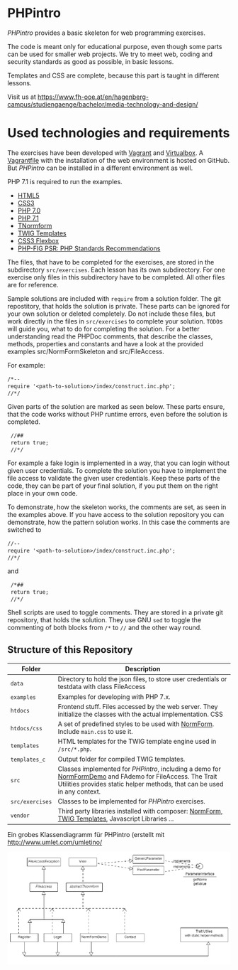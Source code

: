 # PHPintro

*PHPintro* provides a basic skeleton for web programming exercises.

The code is meant only for educational purpose, even though some parts can be used for smaller web projects.
We try to meet web, coding and security standards as good as possible, in basic lessons.

Templates and CSS are complete, because this part is taught in different lessons. 

Visit us at https://www.fh-ooe.at/en/hagenberg-campus/studiengaenge/bachelor/media-technology-and-design/

# Used technologies and requirements

The exercises have been developed with [Vagrant](https://www.vagrantup.com/) and [Virtualbox](https://www.virtualbox.org/). 
A [Vagrantfile](https://github.com/Digital-Media/hgb-phpdev-base) with the installation of the web environment is hosted on GitHub.
But *PHPintro* can be installed in a different environment as well.

PHP 7.1 is required to run the examples.

* [HTML5](https://www.w3.org/TR/html5/)
* [CSS3](https://www.w3.org/Style/CSS/specs)
* [PHP 7.0](http://php.net/manual/en/migration70.new-features.php)
* [PHP 7.1](http://php.net/manual/en/migration71.new-features.php)
* [TNormform](https://github.com/Digital-Media/normform)
* [TWIG Templates](https://twig.symfony.com/)
* [CSS3 Flexbox](https://www.w3.org/TR/css-flexbox-1/)
* [PHP-FIG PSR: PHP Standards Recommendations](https://www.php-fig.org/psr/)


The files, that have to be completed for the exercises, are stored in the subdirectory ``src/exercises``.
Each lesson has its own subdirectory. For one exercise only files in this subdirectory have to be completed.
All other files are for reference.

Sample solutions are included with ``require`` from a solution folder. The git repostitory, that holds the solution is private.
These parts can be ignored for your own solution or deleted completely.
Do not include these files, but work directly in the files in ``src/exercises`` to complete your solution. ``TODO``s will guide you, what to do for completing the solution. For a better understanding read the PHPDoc comments, that describe the classes, methods, properties and constants and have a look at the provided examples src/NormFormSkeleton and src/FileAccess.

For example:  
    
    /*--
    require '<path-to-solution>/index/construct.inc.php';
    //*/

Given parts of the solution are marked as seen below. These parts ensure, that the code works without PHP runtime errors, even before the solution is completed.
     
     //##
     return true;
     //*/
     
For example a fake login is implemented in a way, that you can login without given user credentials. 
To complete the solution you have to implement the file access to validate the given user credentials.
Keep these parts of the code, they can be part of your final solution, if you put them on the right place in your own code.

To demonstrate, how the skeleton works, the comments are set, as seen in the examples above.
If you have access to the solution repository you can demonstrate, how the pattern solution works.
In this case the comments are switched to

    //--
    require '<path-to-solution>/index/construct.inc.php';
    //*/

and

     /*##
     return true;
     //*/

Shell scripts are used to toggle comments. They are stored in a private git repository, that holds the solution. 
They use GNU ``sed`` to toggle the commenting of both blocks from ``/*`` to ``//`` and the other way round.

## Structure of this Repository

Folder | Description
--- | ---
``data`` | Directory to hold the json files, to store user credentials or testdata with class FileAccess 
``examples`` | Examples for developing with PHP 7.x. 
``htdocs`` |Frontend stuff. Files accessed by the web server. They initialize the classes with the actual implementation. CSS
``htdocs/css`` | A set of predefined styles to be used with [NormForm](https://github.com/Digital-Media/normform). Include ``main.css`` to use it.
``templates`` | HTML templates for the TWIG template engine used in ``/src/*.php``.
``templates_c`` | Output folder for compiled TWIG templates.
``src`` | Classes implemented for *PHPintro*, including a demo for [NormFormDemo](https://github.com/Digital-Media/normform) and FAdemo for FileAccess. The Trait Utilities provides static helper methods, that can be used in any context.
``src/exercises`` | Classes to be implemented for *PHPintro* exercises.
``vendor`` | Third party libraries installed with composer: [NormForm](https://github.com/Digital-Media/normform), [TWIG Templates](https://twig.symfony.com/), Javascript Libraries ...

Ein grobes Klassendiagramm für PHPintro (erstellt mit http://www.umlet.com/umletino/

![PHPintro Klassendiagramm](src/KlassenDiagrammPHPintro.png "PHPIntro Klassendiagramm")
